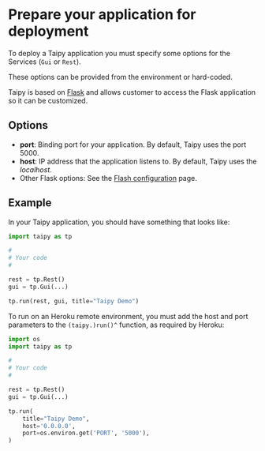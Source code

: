 # Prepare your application for deployment

To deploy a Taipy application you must specify some options for the Services (`Gui` or `Rest`).

These options can be provided from the environment or hard-coded.

Taipy is based on [Flask](https://flask.palletsprojects.com/) and allows customer to
access the Flask application so it can be customized.

## Options

- **port**: Binding port for your application. By default, Taipy uses the port 5000.
- **host**: IP address that the application listens to. By default, Taipy uses the _localhost_.
- Other Flask options: See the [Flash configuration](https://flask.palletsprojects.com/en/2.1.x/config/) page.

## Example

In your Taipy application, you should have something that looks like:
```python
import taipy as tp

#
# Your code
#

rest = tp.Rest()
gui = tp.Gui(...)

tp.run(rest, gui, title="Taipy Demo")
```

To run on an Heroku remote environment, you must add the host and port parameters to
the `(taipy.)run()^` function, as required by Heroku:
```python
import os
import taipy as tp

#
# Your code
#

rest = tp.Rest()
gui = tp.Gui(...)

tp.run(
    title="Taipy Demo",
    host='0.0.0.0',
    port=os.environ.get('PORT', '5000'),
)
```
